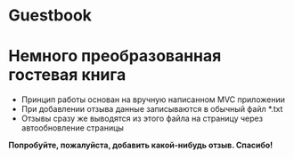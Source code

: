 # Guestbook
<h1>Немного преобразованная гостевая книга</h1>
<ul>
<li>Принцип работы основан на вручную написанном MVC приложении</li>
<li>При добавлении отзыва данные записываются в обычный файл *.txt</li>
<li>Отзывы сразу же выводятся из этого файла на страницу через автообновление страницы</li>
</ul>
<b>Попробуйте, пожалуйста, добавить какой-нибудь отзыв. Спасибо!</b>
